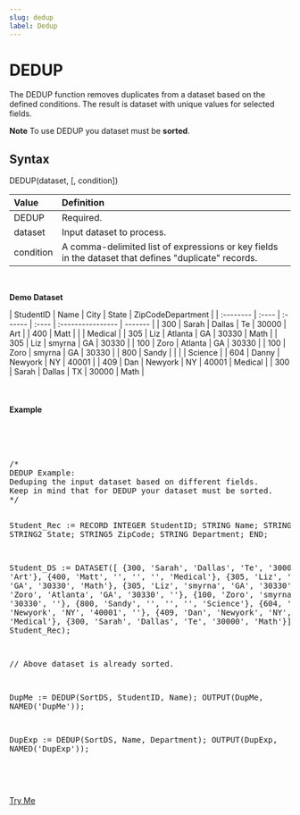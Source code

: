 ```yaml
---
slug: dedup
label: Dedup
---
```


# DEDUP

The DEDUP function removes duplicates from a dataset based on the defined conditions. The result is dataset with unique values for selected fields.

**Note**
To use DEDUP you dataset must be **sorted**.

## Syntax

<EclCode>
DEDUP(dataset, [, condition])
<EclCode>

| Value     | Definition                                                                                           |
| :-------- | :--------------------------------------------------------------------------------------------------- |
| DEDUP     | Required.                                                                                            |
| dataset   | Input dataset to process.                                                                            |
| condition | A comma-delimited list of expressions or key fields in the dataset that defines "duplicate" records. |

<br>

**Demo Dataset**

| StudentID | Name  | City    | State | ZipCodeDepartment |
| :-------- | :---- | :------ | :---- | :---------------- | ------- |
| 300       | Sarah | Dallas  | Te    | 30000             | Art     |
| 400       | Matt  |         |       | Medical           |
| 305       | Liz   | Atlanta | GA    | 30330             | Math    |
| 305       | Liz   | smyrna  | GA    | 30330             |
| 100       | Zoro  | Atlanta | GA    | 30330             |
| 100       | Zoro  | smyrna  | GA    | 30330             |
| 800       | Sandy |         |       |                   | Science |
| 604       | Danny | Newyork | NY    | 40001             |
| 409       | Dan   | Newyork | NY    | 40001             | Medical |
| 300       | Sarah | Dallas  | TX    | 30000             | Math    |

<br>

#### Example

<br>
<pre id="DedupExp_1">

<EclCode>
/*
DEDUP Example:
Deduping the input dataset based on different fields.
Keep in mind that for DEDUP your dataset must be sorted.
*/

Student_Rec := RECORD
INTEGER StudentID;
STRING Name;
STRING City;
STRING2 State;
STRING5 ZipCode;
STRING Department;
END;

Student_DS := DATASET([
{300, 'Sarah', 'Dallas', 'Te', '30000', 'Art'},
{400, 'Matt', '', '', '', 'Medical'},
{305, 'Liz', 'Atlanta', 'GA', '30330', 'Math'},
{305, 'Liz', 'smyrna', 'GA', '30330', ''},
{100, 'Zoro', 'Atlanta', 'GA', '30330', ''},
{100, 'Zoro', 'smyrna', 'GA', '30330', ''},
{800, 'Sandy', '', '', '', 'Science'},
{604, 'Danny', 'Newyork', 'NY', '40001', ''},
{409, 'Dan', 'Newyork', 'NY', '40001', 'Medical'},
{300, 'Sarah', 'Dallas', 'Te', '30000', 'Math'}],
Student_Rec);

// Above dataset is already sorted.

DupMe := DEDUP(SortDS, StudentID, Name);
OUTPUT(DupMe, NAMED('DupMe'));

DupExp := DEDUP(SortDS, Name, Department);
OUTPUT(DupExp, NAMED('DupExp'));

<EclCode>

</pre>
<a className="trybutton" href="javascript:OpenECLEditor(['DedupExp_1'])"> Try Me </a>
<EclCode>
